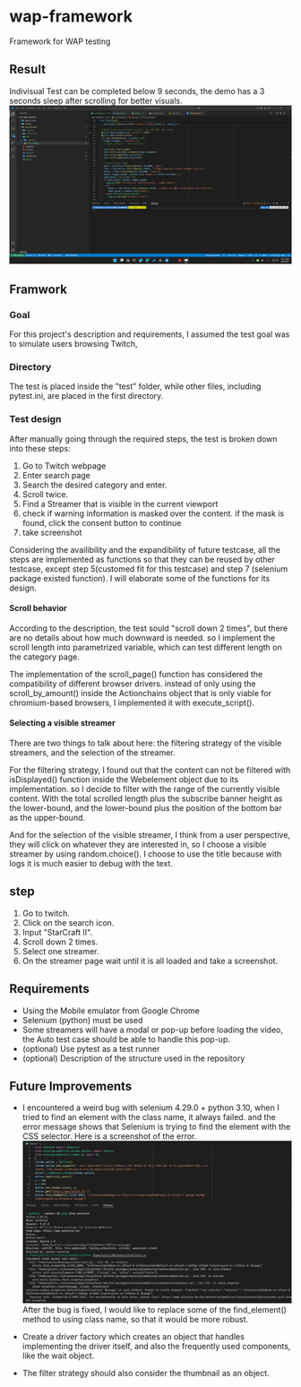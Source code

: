 # wap-framework

Framework for WAP testing

## Result

Indivisual Test can be completed below 9 seconds, the demo has a 3 seconds sleep after scrolling for better visuals.
![Demo](demo.gif)

## Framwork

### Goal

For this project's description and requirements, I assumed the test goal was to simulate users browsing Twitch,

### Directory

The test is placed inside the "test" folder, while other files, including pytest.ini, are placed in the first directory.

### Test design

After manually going through the required steps, the test is broken down into these steps:

1. Go to Twitch webpage
2. Enter search page
3. Search the desired category and enter.
4. Scroll twice.
5. Find a Streamer that is visible in the current viewport
6. check if warning information is masked over the content. if the mask is found, click the consent button to continue
7. take screenshot

Considering the availibility and the expandibility of future testcase, all the steps are implemented as functions so that they can be reused by other testcase, except step 5(customed fit for this testcase) and step 7 (selenium package existed function). I will elaborate some of the functions for its design.

#### Scroll behavior

According to the description, the test sould "scroll down 2 times", but there are no details about how much downward is needed. so I implement the scroll length into parametrized variable, which can test different length on the category page.

The implementation of the scroll_page() function has considered the compatibility of different browser drivers. instead of only using the scroll_by_amount() inside the Actionchains object that is only viable for chromium-based browsers, I implemented it with execute_script().

#### Selecting a visible streamer

There are two things to talk about here: the filtering strategy of the visible streamers, and the selection of the streamer.

For the filtering strategy, I found out that the content can not be filtered with isDisplayed() function inside the Webelement object due to its implementation. so I decide to filter with the range of the currently visible content. With the total scrolled length plus the subscribe banner height as the lower-bound, and the lower-bound plus the position of the bottom bar as the upper-bound.

And for the selection of the visible streamer, I think from a user perspective, they will click on whatever they are interested in, so I choose a visible streamer by using random.choice(). I choose to use the title because with logs it is much easier to debug with the text.

## step

1. Go to twitch.
2. Click on the search icon.
3. Input "StarCraft II".
4. Scroll down 2 times.
5. Select one streamer.
6. On the streamer page wait until it is all loaded and take a screenshot.

## Requirements

* Using the Mobile emulator from Google Chrome
* Selenium (python) must be used
* Some streamers will have a modal or pop-up before loading the video, the Auto test case should be able to handle this pop-up.
* (optional) Use pytest as a test runner
* (optional) Description of the structure used in the repository

## Future Improvements

* I encountered a weird bug with selenium 4.29.0 + python 3.10, when I tried to find an element with the class name, it always failed. and the error message shows that Selenium is trying to find the element with the CSS selector.
Here is a screenshot of the error.
![find_element_with_class_name_fail](find_element_with_class_name_fail.png)
After the bug is fixed, I would like to replace some of the find_element() method to using class name, so that it would be more robust.

* Create a driver factory which creates an object that handles implementing the driver itself, and also the frequently used components, like the wait object.
* The filter strategy should also consider the thumbnail as an object.
